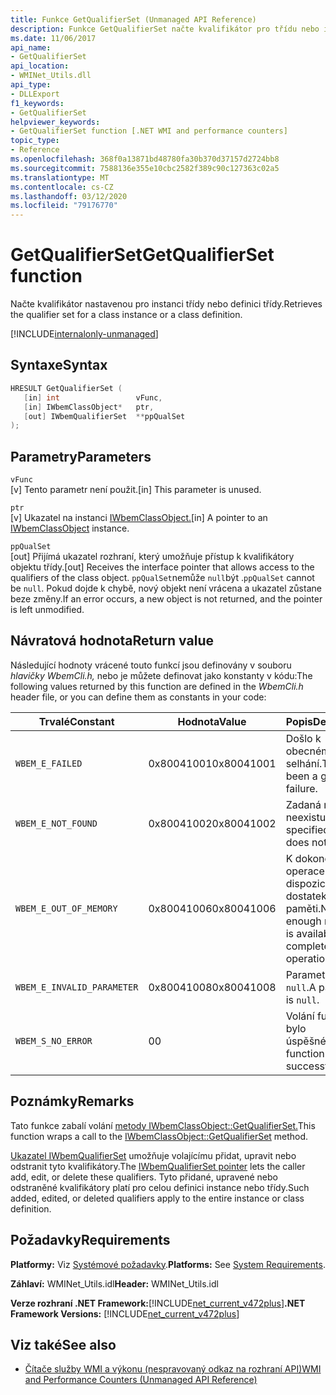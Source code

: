```yaml
---
title: Funkce GetQualifierSet (Unmanaged API Reference)
description: Funkce GetQualifierSet načte kvalifikátor pro třídu nebo instanci.
ms.date: 11/06/2017
api_name:
- GetQualifierSet
api_location:
- WMINet_Utils.dll
api_type:
- DLLExport
f1_keywords:
- GetQualifierSet
helpviewer_keywords:
- GetQualifierSet function [.NET WMI and performance counters]
topic_type:
- Reference
ms.openlocfilehash: 368f0a13871bd48780fa30b370d37157d2724bb8
ms.sourcegitcommit: 7588136e355e10cbc2582f389c90c127363c02a5
ms.translationtype: MT
ms.contentlocale: cs-CZ
ms.lasthandoff: 03/12/2020
ms.locfileid: "79176770"
---
```

# <a name="getqualifierset-function"></a><span data-ttu-id="59937-103">GetQualifierSet</span><span class="sxs-lookup"><span data-stu-id="59937-103">GetQualifierSet function</span></span>
<span data-ttu-id="59937-104">Načte kvalifikátor nastavenou pro instanci třídy nebo definici třídy.</span><span class="sxs-lookup"><span data-stu-id="59937-104">Retrieves the qualifier set for a class instance or a class definition.</span></span>

[!INCLUDE[internalonly-unmanaged](../../../../includes/internalonly-unmanaged.md)]

## <a name="syntax"></a><span data-ttu-id="59937-105">Syntaxe</span><span class="sxs-lookup"><span data-stu-id="59937-105">Syntax</span></span>  
  
```cpp  
HRESULT GetQualifierSet (
   [in] int                 vFunc,
   [in] IWbemClassObject*   ptr,
   [out] IWbemQualifierSet  **ppQualSet
);
```  

## <a name="parameters"></a><span data-ttu-id="59937-106">Parametry</span><span class="sxs-lookup"><span data-stu-id="59937-106">Parameters</span></span>

`vFunc`  
<span data-ttu-id="59937-107">[v] Tento parametr není použit.</span><span class="sxs-lookup"><span data-stu-id="59937-107">[in] This parameter is unused.</span></span>

`ptr`  
<span data-ttu-id="59937-108">[v] Ukazatel na instanci [IWbemClassObject.](/windows/desktop/api/wbemcli/nn-wbemcli-iwbemclassobject)</span><span class="sxs-lookup"><span data-stu-id="59937-108">[in] A pointer to an [IWbemClassObject](/windows/desktop/api/wbemcli/nn-wbemcli-iwbemclassobject) instance.</span></span>

`ppQualSet`  
<span data-ttu-id="59937-109">[out] Přijímá ukazatel rozhraní, který umožňuje přístup k kvalifikátory objektu třídy.</span><span class="sxs-lookup"><span data-stu-id="59937-109">[out] Receives the interface pointer that allows access to the qualifiers of the class object.</span></span> <span data-ttu-id="59937-110">`ppQualSet`nemůže `null`být .</span><span class="sxs-lookup"><span data-stu-id="59937-110">`ppQualSet` cannot be `null`.</span></span> <span data-ttu-id="59937-111">Pokud dojde k chybě, nový objekt není vrácena a ukazatel zůstane beze změny.</span><span class="sxs-lookup"><span data-stu-id="59937-111">If an error occurs, a new object is not returned, and the pointer is left unmodified.</span></span>

## <a name="return-value"></a><span data-ttu-id="59937-112">Návratová hodnota</span><span class="sxs-lookup"><span data-stu-id="59937-112">Return value</span></span>

<span data-ttu-id="59937-113">Následující hodnoty vrácené touto funkcí jsou definovány v souboru *hlavičky WbemCli.h,* nebo je můžete definovat jako konstanty v kódu:</span><span class="sxs-lookup"><span data-stu-id="59937-113">The following values returned by this function are defined in the *WbemCli.h* header file, or you can define them as constants in your code:</span></span>

|<span data-ttu-id="59937-114">Trvalé</span><span class="sxs-lookup"><span data-stu-id="59937-114">Constant</span></span>  |<span data-ttu-id="59937-115">Hodnota</span><span class="sxs-lookup"><span data-stu-id="59937-115">Value</span></span>  |<span data-ttu-id="59937-116">Popis</span><span class="sxs-lookup"><span data-stu-id="59937-116">Description</span></span>  |
|---------|---------|---------|
|`WBEM_E_FAILED` | <span data-ttu-id="59937-117">0x80041001</span><span class="sxs-lookup"><span data-stu-id="59937-117">0x80041001</span></span> | <span data-ttu-id="59937-118">Došlo k obecnému selhání.</span><span class="sxs-lookup"><span data-stu-id="59937-118">There has been a general failure.</span></span> |
|`WBEM_E_NOT_FOUND` | <span data-ttu-id="59937-119">0x80041002</span><span class="sxs-lookup"><span data-stu-id="59937-119">0x80041002</span></span> | <span data-ttu-id="59937-120">Zadaná metoda neexistuje.</span><span class="sxs-lookup"><span data-stu-id="59937-120">The specified method does not exist.</span></span> |
|`WBEM_E_OUT_OF_MEMORY` | <span data-ttu-id="59937-121">0x80041006</span><span class="sxs-lookup"><span data-stu-id="59937-121">0x80041006</span></span> | <span data-ttu-id="59937-122">K dokončení operace není k dispozici dostatek paměti.</span><span class="sxs-lookup"><span data-stu-id="59937-122">Not enough memory is available to complete the operation.</span></span> |
|`WBEM_E_INVALID_PARAMETER` | <span data-ttu-id="59937-123">0x80041008</span><span class="sxs-lookup"><span data-stu-id="59937-123">0x80041008</span></span> | <span data-ttu-id="59937-124">Parametr je `null`.</span><span class="sxs-lookup"><span data-stu-id="59937-124">A parameter is `null`.</span></span> |
|`WBEM_S_NO_ERROR` | <span data-ttu-id="59937-125">0</span><span class="sxs-lookup"><span data-stu-id="59937-125">0</span></span> | <span data-ttu-id="59937-126">Volání funkce bylo úspěšné.</span><span class="sxs-lookup"><span data-stu-id="59937-126">The function call was successful.</span></span>  |
  
## <a name="remarks"></a><span data-ttu-id="59937-127">Poznámky</span><span class="sxs-lookup"><span data-stu-id="59937-127">Remarks</span></span>

<span data-ttu-id="59937-128">Tato funkce zabalí volání [metody IWbemClassObject::GetQualifierSet.](/windows/desktop/api/wbemcli/nf-wbemcli-iwbemclassobject-getqualifierset)</span><span class="sxs-lookup"><span data-stu-id="59937-128">This function wraps a call to the [IWbemClassObject::GetQualifierSet](/windows/desktop/api/wbemcli/nf-wbemcli-iwbemclassobject-getqualifierset) method.</span></span>

<span data-ttu-id="59937-129">[Ukazatel IWbemQualifierSet](/windows/desktop/api/wbemcli/nn-wbemcli-iwbemqualifierset) umožňuje volajícímu přidat, upravit nebo odstranit tyto kvalifikátory.</span><span class="sxs-lookup"><span data-stu-id="59937-129">The [IWbemQualifierSet pointer](/windows/desktop/api/wbemcli/nn-wbemcli-iwbemqualifierset) lets the caller add, edit, or delete these qualifiers.</span></span> <span data-ttu-id="59937-130">Tyto přidané, upravené nebo odstraněné kvalifikátory platí pro celou definici instance nebo třídy.</span><span class="sxs-lookup"><span data-stu-id="59937-130">Such added, edited, or deleted qualifiers apply to the entire instance or class definition.</span></span>

## <a name="requirements"></a><span data-ttu-id="59937-131">Požadavky</span><span class="sxs-lookup"><span data-stu-id="59937-131">Requirements</span></span>  
<span data-ttu-id="59937-132">**Platformy:** Viz [Systémové požadavky](../../get-started/system-requirements.md).</span><span class="sxs-lookup"><span data-stu-id="59937-132">**Platforms:** See [System Requirements](../../get-started/system-requirements.md).</span></span>  
  
 <span data-ttu-id="59937-133">**Záhlaví:** WMINet_Utils.idl</span><span class="sxs-lookup"><span data-stu-id="59937-133">**Header:** WMINet_Utils.idl</span></span>  
  
 <span data-ttu-id="59937-134">**Verze rozhraní .NET Framework:**[!INCLUDE[net_current_v472plus](../../../../includes/net-current-v472plus.md)]</span><span class="sxs-lookup"><span data-stu-id="59937-134">**.NET Framework Versions:** [!INCLUDE[net_current_v472plus](../../../../includes/net-current-v472plus.md)]</span></span>  
  
## <a name="see-also"></a><span data-ttu-id="59937-135">Viz také</span><span class="sxs-lookup"><span data-stu-id="59937-135">See also</span></span>

- [<span data-ttu-id="59937-136">Čítače služby WMI a výkonu (nespravovaný odkaz na rozhraní API)</span><span class="sxs-lookup"><span data-stu-id="59937-136">WMI and Performance Counters (Unmanaged API Reference)</span></span>](index.md)
